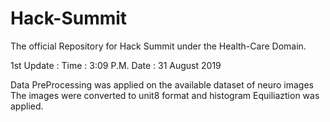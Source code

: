 # Hack-Summit
The official Repository for Hack Summit under the Health-Care Domain.


1st Update :
Time : 3:09 P.M.
Date : 31 August 2019

Data PreProcessing was applied on the available dataset of neuro images
The images were converted to unit8 format and histogram Equiliaztion was applied.
